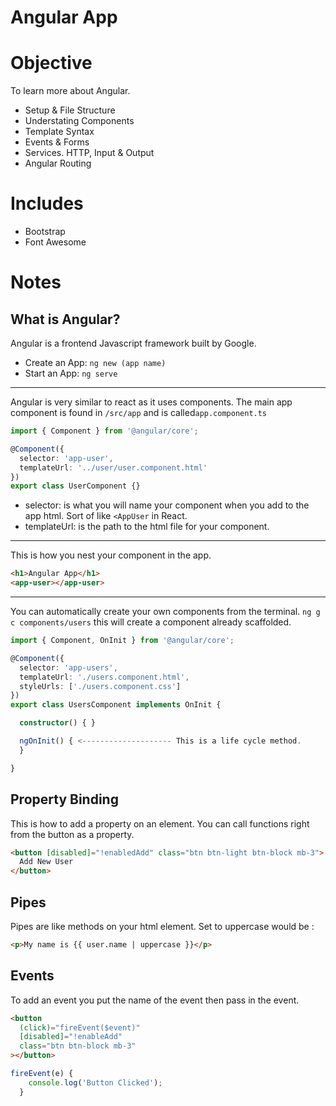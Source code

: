 # Angular App

# Objective

To learn more about Angular.

- Setup & File Structure
- Understating Components
- Template Syntax
- Events & Forms
- Services. HTTP, Input & Output
- Angular Routing

# Includes

- Bootstrap
- Font Awesome

# Notes

## What is Angular?

Angular is a frontend Javascript framework built by Google.

- Create an App: `ng new (app name)`
- Start an App: `ng serve`

---

Angular is very similar to react as it uses components.
The main app component is found in ​`/src/app`​ and is called ​`app.component.ts​`

```typescript
import { Component } from '@angular/core';

@Component({
  selector: 'app-user',
  templateUrl: '../user/user.component.html'
})
export class UserComponent {}
```

- selector: is what you will name your component when you add to the app html. Sort of like `<AppUser` in React.
- templateUrl: is the path to the html file for your component.

---

This is how you nest your component in the app.

```html
<h1>Angular App</h1>
<app-user></app-user>
```

---

You can automatically create your own components from the terminal. `ng g c components/users` this will create a component already scaffolded.

```typescript
import { Component, OnInit } from '@angular/core';

@Component({
  selector: 'app-users',
  templateUrl: './users.component.html',
  styleUrls: ['./users.component.css']
})
export class UsersComponent implements OnInit {

  constructor() { }

  ngOnInit() { <-------------------- This is a life cycle method.
  }

}
```

## Property Binding

This is how to add a property on an element. You can call functions right from the button as a property.

```html
<button [disabled]="!enabledAdd" class="btn btn-light btn-block mb-3">
  Add New User
</button>
```

## Pipes

Pipes are like methods on your html element.
Set to uppercase would be :

```html
<p>My name is {{ user.name | uppercase }}</p>
```

## Events

To add an event you put the name of the event then pass in the event.

```html
<button
  (click)="fireEvent($event)"
  [disabled]="!enableAdd"
  class="btn btn-block mb-3"
></button>
```

```typescript
fireEvent(e) {
    console.log('Button Clicked');
  }
```
